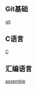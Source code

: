 ## Git基础
[git](git_tutorial/git.md)


## C语言
[C](c_language/README.md)

## 汇编语言
[assemble](assemble/README.md)


